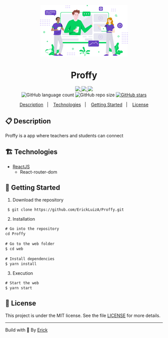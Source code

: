 <p align="center"> 
  <img alt="Proffy icon" src="./web/src/assets/images/landing.svg" c width="280"/>
</p> 

<h1 align="center"> Proffy </h1>

<p align="center">
  <a href="https://github.com/ErickLuizA/Proffy/graphs/commit-activity" alt="Maintenance">
    <img src="https://img.shields.io/badge/Maintained%3F-yes-1EAE72.svg" />
  </a>

  <a href="https://proffys.netlify.app/" alt="Proffy website">
    <img src="https://img.shields.io/website-up-down-1EAE72-red/https/proffys.netlify.app/" />
  </a>

  <a href="./LICENSE" alt="License: MIT">
    <img src="https://img.shields.io/badge/License-MIT-1EAE72.svg" />
  </a>

<br/>

<img alt="GitHub language count" src="https://img.shields.io/github/languages/count/ErickLuizA/Proffy?color=blue">

<img alt="GitHub repo size" src="https://img.shields.io/github/repo-size/ErickLuizA/Proffy">

<a href="https://github.com/ErickLuizA/Proffy/stargazers">
  <img alt="GitHub stars" src="https://img.shields.io/github/stars/ErickLuizA/Proffy?style=social">
</a>


<p align="center">
  <a href="#clipboard-description">Description</a>&nbsp;&nbsp;&nbsp;|&nbsp;&nbsp;&nbsp;
  <a href="#building_construction-technologies">Technologies</a>&nbsp;&nbsp;&nbsp;|&nbsp;&nbsp;&nbsp;
  <a href="#rocket-getting-started">Getting Started</a>&nbsp;&nbsp;&nbsp;|&nbsp;&nbsp;&nbsp;
  <a href="#memo-license">License</a>
</p>


## :clipboard: Description
Proffy is a app where teachers and students can connect 



## :building_construction: Technologies
- [ReactJS](https://www.reactjs.org)
  - React-router-dom



## :rocket: Getting Started

1. Download the repository

```shell
 $ git clone https://github.com/ErickLuizA/Proffy.git
```

2. Installation

``` shell
# Go into the repository
cd Proffy

# Go to the web folder
$ cd web

# Install dependencies
$ yarn install
```

3. Execution

```shell
# Start the web
$ yarn start
```


## :memo: License

This project is under the MIT license. See the file [LICENSE](LICENSE) for more details.

---

Build with 💙 By [Erick](https://erickluiz.netlify.app/)
